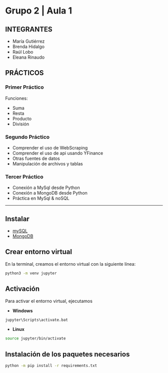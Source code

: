 # Grupo 2 | Aula 1

## INTEGRANTES

- María Gutiérrez
- Brenda Hidalgo
- Raúl Lobo
- Eleana Rinaudo

## PRÁCTICOS

### Primer Práctico

Funciones:

- Suma
- Resta
- Producto
- División

### Segundo Práctico

- Comprender el uso de WebScraping
- Comprender el uso de api usando YFinance
- Otras fuentes de datos
- Manipulación de archivos y tablas

### Tercer Práctico

- Conexión a MySql desde Python
- Conexión a MongoDB desde Python
- Práctica en MySql & noSQL

---

## Instalar

- [mySQL](https://www.mysql.com/)
- [MongoDB](https://www.mongodb.com/atlas/database)

## Crear entorno virtual

En la terminal, creamos el entorno virtual con la siguiente línea:

```bash
python3 -m venv jupyter
```

## Activación

Para activar el entorno virtual, ejecutamos

- **Windows**

```bash
jupyter\Scripts\activate.bat
```

- **Linux**

```bash
source jupyter/bin/activate
```

## Instalación de los paquetes necesarios

```bash
python -m pip install -r requirements.txt
```